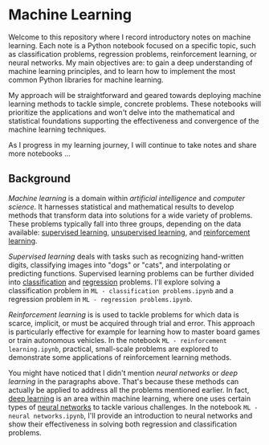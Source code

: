 # Machine Learning

Welcome to this repository where I record introductory notes on machine learning. Each note is a Python notebook focused on a specific topic, such as classification problems, regression problems, reinforcement learning, or neural networks. My main objectives are: to gain a deep understanding of machine learning principles, and to learn how to implement the most common Python libraries for machine learning.

My approach will be straightforward and geared towards deploying machine learning methods to tackle simple, concrete problems. These notebooks will prioritize the applications and won't delve into the mathematical and statistical foundations supporting the effectiveness and convergence of the machine learning techniques.

As I progress in my learning journey, I will continue to take notes and share more notebooks ...


## Background

_Machine learning_ is a domain within _artificial intelligence_ and _computer science_. It harnesses statistical and mathematical results to develop methods that transform data into solutions for a wide variety of problems. These problems typically fall into three groups, depending on the data available: [supervised learning](https://en.wikipedia.org/wiki/Supervised_learning), [unsupervised learning](https://en.wikipedia.org/wiki/Unsupervised_learning), and [reinforcement learning](https://en.wikipedia.org/wiki/Reinforcement_learning).

_Supervised learning_ deals with tasks such as recognizing hand-written digits, classifying images into "dogs" or "cats", and interpolating or predicting functions. Supervised learning problems can be further divided into [classification](https://en.wikipedia.org/wiki/Statistical_classification) and [regression](https://en.wikipedia.org/wiki/Regression_analysis) problems.  I'll explore solving a classification problem in `ML - classification problems.ipynb` and a regression problem in `ML - regression problems.ipynb`.

_Reinforcement learning_ is is used to tackle problems for which data is scarce, implicit, or must be acquired through trial and error. This approach is particularly effective for example for learning how to master board games or train autonomous vehicles. In the notebook `ML - reinforcement learning.ipynb`, practical, small-scale problems are explored to demonstrate some applications of reinforcement learning methods.

You might have noticed that I didn't mention _neural networks_ or _deep learning_ in the paragraphs above. That's because these methods can actually be applied to address all the problems mentioned earlier. In fact, [deep learning](https://en.wikipedia.org/wiki/Deep_learning) is an area within machine learning, where one uses certain types of [neural networks](https://en.wikipedia.org/wiki/Artificial_neural_network) to tackle various challenges. In the notebook `ML - neural networks.ipynb`, I'll provide an introduction to neural networks and show their effectiveness in solving both regression and classification problems.
